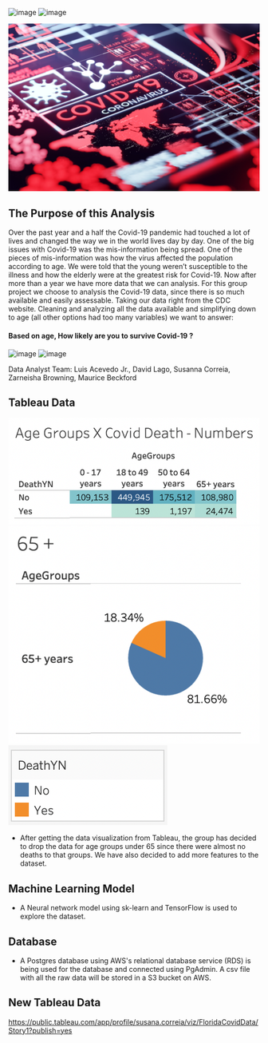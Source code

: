   ![image](https://user-images.githubusercontent.com/78933826/124337006-6d34e280-db6e-11eb-83d2-16ddbb123534.png)
![image](https://user-images.githubusercontent.com/78933826/124337024-7d4cc200-db6e-11eb-9151-866371aad9a2.png)

![image](Images/BigDataCovid.jpeg) 
  

## The Purpose of this Analysis
Over the past year and a half the Covid-19 pandemic had touched a lot of lives and changed the way we in the world lives day by day. One of the big issues with Covid-19 was the mis-information being spread. One of the pieces of mis-information was how the virus affected the population according to age. We were told that the young weren’t susceptible to the illness and how the elderly were at the greatest risk for Covid-19. Now after more than a year we have more data that we can analysis.
  For this group project we choose to analysis the Covid-19 data, since there is so much available and easily assessable. Taking our data right from the CDC website. Cleaning and analyzing all the data available and simplifying down to age (all other options had too many variables) we want to answer: 
#### Based on age, How likely are you to survive Covid-19 ?  
  
![image](https://user-images.githubusercontent.com/78933826/124336938-247d2980-db6e-11eb-8a27-c5db06fe8d97.png) ![image](https://user-images.githubusercontent.com/78933826/124336968-4bd3f680-db6e-11eb-9ca3-811a75ab594f.png)


Data Analyst Team:  Luis Acevedo Jr., David Lago, Susanna Correia, Zarneisha Browning, Maurice Beckford

## Tableau Data


![image](Images/FLNumbers.png) 
![image](Images/Fl65+.png)
![image](Images/FlDeathYN.png)


* After getting the data visualization from Tableau, the group has decided to drop the data for age groups under 65 since there were almost no deaths to that groups. We have also decided to add more features to the dataset.
 
## Machine Learning Model

* A Neural network model using sk-learn and TensorFlow is used to explore the dataset.

 
## Database

* A Postgres database using AWS's relational database service (RDS) is being used for the database and connected using PgAdmin. A csv file with all the raw data will be stored in a S3 bucket on AWS.

## New Tableau Data

https://public.tableau.com/app/profile/susana.correia/viz/FloridaCovidData/Story1?publish=yes
